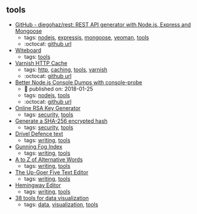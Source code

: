 tools 
---
* [GitHub - diegohaz/rest: REST API generator with Node.js, Express and Mongoose](https://github.com/diegohaz/rest)
    * tags: [nodejs](../tags/nodejs.md), [expressjs](../tags/expressjs.md), [mongoose](../tags/mongoose.md), [yeoman](../tags/yeoman.md), [tools](../tags/tools.md)
    * :octocat: [github url](https://github.com/diegohaz/rest)
* [Witeboard](https://witeboard.com/)
    * tags: [tools](../tags/tools.md)
* [Varnish HTTP Cache](https://varnish-cache.org/)
    * tags: [http](../tags/http.md), [caching](../tags/caching.md), [tools](../tags/tools.md), [varnish](../tags/varnish.md)
    * :octocat: [github url](https://github.com/varnishcache/varnish-cache)
* [Better Node.js Console Dumps with console-probe](https://davidwalsh.name/console-probe)
    * :calendar: published on: 2018-01-25
    * tags: [nodejs](../tags/nodejs.md), [tools](../tags/tools.md)
    * :octocat: [github url](https://github.com/grantcarthew/node-console-probe)
* [Online RSA Key Generator](http://travistidwell.com/jsencrypt/demo/)
    * tags: [security](../tags/security.md), [tools](../tags/tools.md)
* [Generate a SHA-256 encrypted hash](https://hash.online-convert.com/sha256-generator)
    * tags: [security](../tags/security.md), [tools](../tags/tools.md)
* [Drivel Defence text](http://www.plainenglish.co.uk/drivel-defence-text.html)
    * tags: [writing](../tags/writing.md), [tools](../tags/tools.md)
* [ Gunning Fog Index](http://gunning-fog-index.com/)
    * tags: [writing](../tags/writing.md), [tools](../tags/tools.md)
* [A to Z of Alternative Words](http://www.plainenglish.co.uk/files/alternative.pdf)
    * tags: [writing](../tags/writing.md), [tools](../tags/tools.md)
* [The Up-Goer Five Text Editor](http://splasho.com/upgoer5/)
    * tags: [writing](../tags/writing.md), [tools](../tags/tools.md)
* [Hemingway Editor](http://www.hemingwayapp.com/)
    * tags: [writing](../tags/writing.md), [tools](../tags/tools.md)
* [38 tools for data visualization](http://www.creativebloq.com/design-tools/data-visualization-712402)
    * tags: [data](../tags/data.md), [visualization](../tags/visualization.md), [tools](../tags/tools.md)
